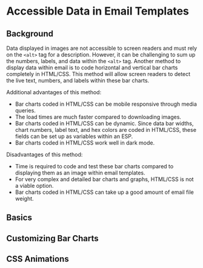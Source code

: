 # Accessible Data in Email Templates

## Background
Data displayed in images are not accessible to screen readers and must rely on the `<alt>` tag for a description. However, it can be challenging to sum up the numbers, labels, and data within the `<alt>` tag. Another method to display data within email is to code horizontal and vertical bar charts completely in HTML/CSS. This method will allow screen readers to detect the live text, numbers, and labels within these bar charts.

Additional advantages of this method:
* Bar charts coded in HTML/CSS can be mobile responsive through media queries.
* The load times are much faster compared to downloading images.
* Bar charts coded in HTML/CSS can be dynamic. Since data bar widths, chart numbers, label text, and hex colors are coded in HTML/CSS, these fields can be set up as variables within an ESP.
* Bar charts coded in HTML/CSS work well in dark mode.

Disadvantages of this method:
* Time is required to code and test these bar charts compared to displaying them as an image within email templates.
* For very complex and detailed bar charts and graphs, HTML/CSS is not a viable option.
* Bar charts coded in HTML/CSS can take up a good amount of email file weight.

## Basics

## Customizing Bar Charts

## CSS Animations

<!-- Is there another method to display data tables, bar graphs, and other visuals in email templates without using images? Is there a way to display data in email templates that is accessible?

Start Simple

Create a column for the databar name, the actual databar, and the data end label.
Define the width for each <td> cell within the style tag.
Since all three columns are sharing the width percentage, make sure all <td> cells add up to 100%. I usually set the databar name column and the data end label to specific widths. The databar width in the middle will change.
Define the height of each <td> cell within the style tag.



In order to make this mobile responsive, add some media queries that sets the width of the table wrapper to 100%. Also, reduce the font-size for the databar name and data end label to fit in smaller screen sizes.

Now you have a basic horizontal data chart that is accessible to screen readers since live text is used.


If you want to add top labels, simply add an additional <tr> above and add the relevant text to give more context to the chart.

 -->